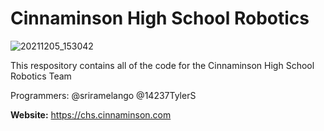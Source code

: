 # Cinnaminson High School Robotics

![20211205_153042](https://user-images.githubusercontent.com/43831518/160265093-97ded7da-cb23-4a8a-ad6e-678485d59616.jpg)


This respository contains all of the code for the Cinnaminson High School Robotics Team

Programmers: @sriramelango @14237TylerS

**Website:** https://chs.cinnaminson.com
